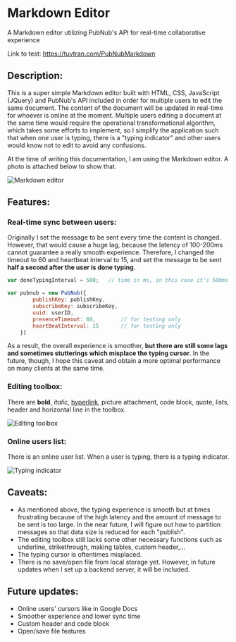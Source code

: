 # Markdown Editor

A Markdown editor utilizing PubNub's API for real-time collaborative experience

Link to test: https://tuvtran.com/PubNubMarkdown

## Description:

This is a super simple Markdown editor built with HTML, CSS, JavaScript (JQuery) and PubNub's API included in order for multiple users to edit the same document. The content of the document will be updated in real-time for whoever is online at the moment. Multiple users editing a document at the same time would require the operational transformational algorithm, which takes some efforts to implement, so I simplify the application such that when one user is typing, there is a "typing indicator" and other users would know not to edit to avoid any confusions.

At the time of writing this documentation, I am using the Markdown editor. A photo is attached below to show that.

![Markdown editor](https://s24.postimg.org/x7ci2yg1h/Screen_Shot_2017_01_19_at_7_36_04_PM.png)

## Features:

### Real-time sync between users:

Originally I set the message to be sent every time the content is changed. However, that would cause a huge lag, because the latency of 100-200ms cannot guarantee a really smooth experience. Therefore, I changed the timeout to 60 and heartbeat interval to 15, and set the message to be sent **half a second after the user is done typing**.

```javascript
var doneTypingInterval = 500;   // time in ms, in this case it's 500ms

var pubnub = new PubNub({
        publishKey: publishKey,
        subscribeKey: subscribeKey,
        uuid: userID,
        presenceTimeout: 60,        // for testing only
        heartBeatInterval: 15       // for testing only   
    })
```

As a result, the overall experience is smoother, **but there are still some lags and sometimes stutterings which misplace the typing cursor**. In the future, though, I hope this caveat and obtain a more optimal performance on many clients at the same time.

### Editing toolbox:

There are **bold**, *italic*, [hyperlink](#), picture attachment, code block, quote, lists, header and horizontal line in the toolbox.

![Editing toolbox](https://s23.postimg.org/mxiysfn2z/Screen_Shot_2017_01_19_at_7_38_12_PM.png)

### Online users list:

There is an online user list. When a user is typing, there is a typing indicator.

![Typing indicator](https://s27.postimg.org/9sd6qaqlv/Screen_Shot_2017_01_19_at_7_44_21_PM.png)

## Caveats:

* As mentioned above, the typing experience is smooth but at times frustrating because of the high latency and the amount of message to be sent is too large. In the near future, I will figure out how to partition messages so that data size is reduced for each "publish".
* The editing toolbox still lacks some other necessary functions such as underline, strikethrough, making tables, custom header,...
* The typing cursor is oftentimes misplaced.
* There is no save/open file from local storage yet. However, in future updates when I set up a backend server, it will be included.

## Future updates:

* Online users' cursors like in Google Docs
* Smoother experience and lower sync time
* Custom header and code block
* Open/save file features
